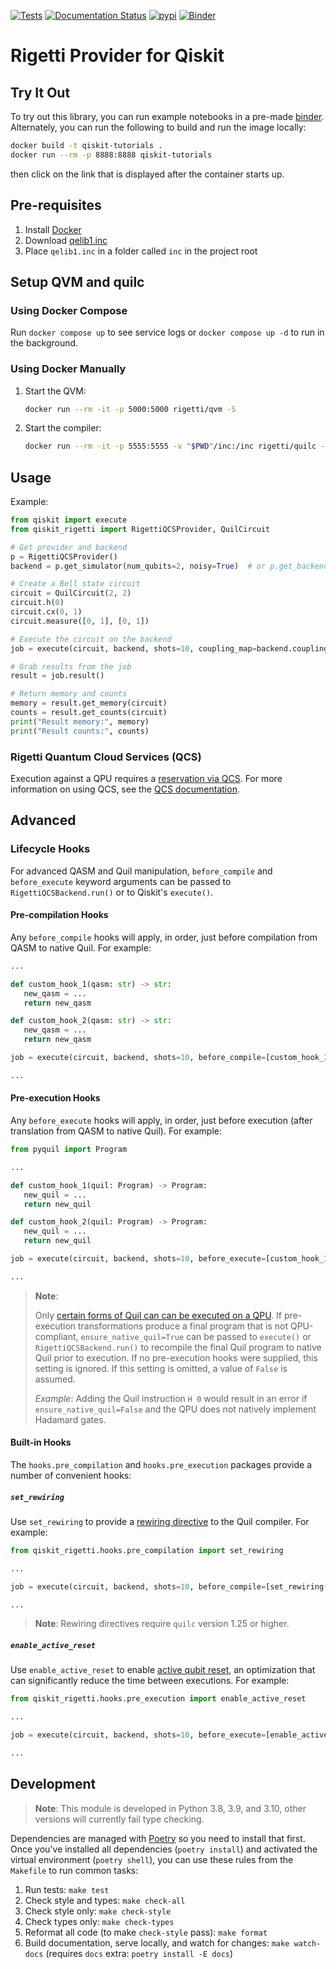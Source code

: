 [![Tests](https://github.com/rigetti/qiskit-rigetti/actions/workflows/test.yml/badge.svg)](https://github.com/rigetti/qiskit-rigetti/actions/workflows/test.yml)
[![Documentation Status](https://readthedocs.org/projects/qiskit-rigetti/badge/?version=latest)](https://qiskit-rigetti.readthedocs.io/en/latest/?badge=latest)
[![pypi](https://img.shields.io/pypi/v/qiskit-rigetti.svg)](https://pypi.org/project/qiskit-rigetti/)
[![Binder](https://mybinder.org/badge_logo.svg)][binder]

# Rigetti Provider for Qiskit

## Try It Out

To try out this library, you can run example notebooks in a pre-made [binder][binder]. Alternately, you can run the following to build and run the image locally:

```bash
docker build -t qiskit-tutorials .
docker run --rm -p 8888:8888 qiskit-tutorials
```

then click on the link that is displayed after the container starts up.

[binder]: https://mybinder.org/v2/gh/rigetti/qiskit-rigetti/main?filepath=examples

## Pre-requisites

1. Install [Docker](https://www.docker.com/products/docker-desktop)
1. Download [qelib1.inc](https://raw.githubusercontent.com/Qiskit/qiskit-terra/0.16.2/qiskit/qasm/libs/qelib1.inc)
1. Place `qelib1.inc` in a folder called `inc` in the project root

## Setup QVM and quilc

### Using Docker Compose

Run `docker compose up` to see service logs or `docker compose up -d` to run in the background.

### Using Docker Manually

1. Start the QVM:
   
   ```bash
   docker run --rm -it -p 5000:5000 rigetti/qvm -S
   ```

1. Start the compiler:

   ```bash
   docker run --rm -it -p 5555:5555 -v "$PWD"/inc:/inc rigetti/quilc -S -P --safe-include-directory /inc/
   ```

## Usage

Example:

```python
from qiskit import execute
from qiskit_rigetti import RigettiQCSProvider, QuilCircuit

# Get provider and backend
p = RigettiQCSProvider()
backend = p.get_simulator(num_qubits=2, noisy=True)  # or p.get_backend(name='Aspen-9')

# Create a Bell state circuit
circuit = QuilCircuit(2, 2)
circuit.h(0)
circuit.cx(0, 1)
circuit.measure([0, 1], [0, 1])

# Execute the circuit on the backend
job = execute(circuit, backend, shots=10, coupling_map=backend.coupling_map)

# Grab results from the job
result = job.result()

# Return memory and counts
memory = result.get_memory(circuit)
counts = result.get_counts(circuit)
print("Result memory:", memory)
print("Result counts:", counts)
```

### Rigetti Quantum Cloud Services (QCS)

Execution against a QPU requires a [reservation via QCS](https://docs.rigetti.com/qcs/guides/reserving-time-on-a-qpu).
For more information on using QCS, see the [QCS documentation](https://docs.rigetti.com).

## Advanced

### Lifecycle Hooks

For advanced QASM and Quil manipulation, `before_compile` and `before_execute` keyword arguments can be passed to
`RigettiQCSBackend.run()` or to Qiskit's `execute()`.

#### Pre-compilation Hooks

Any `before_compile` hooks will apply, in order, just before compilation from QASM to native Quil.
For example:

```python
...

def custom_hook_1(qasm: str) -> str:
   new_qasm = ...
   return new_qasm

def custom_hook_2(qasm: str) -> str:
   new_qasm = ...
   return new_qasm

job = execute(circuit, backend, shots=10, before_compile=[custom_hook_1, custom_hook_2])

...
```

#### Pre-execution Hooks

Any `before_execute` hooks will apply, in order, just before execution (after translation from QASM to native Quil).
For example:

```python
from pyquil import Program

...

def custom_hook_1(quil: Program) -> Program:
   new_quil = ...
   return new_quil

def custom_hook_2(quil: Program) -> Program:
   new_quil = ...
   return new_quil

job = execute(circuit, backend, shots=10, before_execute=[custom_hook_1, custom_hook_2])

...
```

> **Note**:
> 
> Only [certain forms of Quil can can be executed on a QPU](https://pyquil-docs.rigetti.com/en/stable/compiler.html?highlight=protoquil#legal-compiler-input).
> If pre-execution transformations produce a final program that is not QPU-compliant, `ensure_native_quil=True` can be
> passed to `execute()` or `RigettiQCSBackend.run()` to recompile the final Quil program to native Quil prior to
> execution. If no pre-execution hooks were supplied, this setting is ignored. If this setting is omitted, a value of
> `False` is assumed.
> 
> _Example_: Adding the Quil instruction `H 0` would result in an error if `ensure_native_quil=False` and the QPU does
> not natively implement Hadamard gates.

#### Built-in Hooks

The `hooks.pre_compilation` and `hooks.pre_execution` packages provide a number of convenient hooks:

##### `set_rewiring`

Use `set_rewiring` to provide a [rewiring directive](https://pyquil-docs.rigetti.com/en/stable/compiler.html#initial-rewiring)
to the Quil compiler. For example:

```python
from qiskit_rigetti.hooks.pre_compilation import set_rewiring

...

job = execute(circuit, backend, shots=10, before_compile=[set_rewiring("NAIVE")])

...
```

> **Note**: Rewiring directives require `quilc` version 1.25 or higher.

##### `enable_active_reset`

Use `enable_active_reset` to enable [active qubit reset](https://github.com/quil-lang/quil/blob/master/spec/Quil.md#state-reset),
an optimization that can significantly reduce the time between executions. For example:

```python
from qiskit_rigetti.hooks.pre_execution import enable_active_reset

...

job = execute(circuit, backend, shots=10, before_execute=[enable_active_reset])

...
```

## Development

> **Note**: This module is developed in Python 3.8, 3.9, and 3.10, other versions will currently fail type checking.

Dependencies are managed with [Poetry](https://python-poetry.org/) so you need to install that first. Once you've installed all dependencies (`poetry install`) and activated the virtual environment (`poetry shell`), you can use these rules from the `Makefile` to run common tasks:

1. Run tests: `make test`
1. Check style and types: `make check-all`
1. Check style only: `make check-style`
1. Check types only: `make check-types`
1. Reformat all code (to make `check-style` pass): `make format`
1. Build documentation, serve locally, and watch for changes: `make watch-docs` (requires `docs` extra: `poetry install -E docs`)
